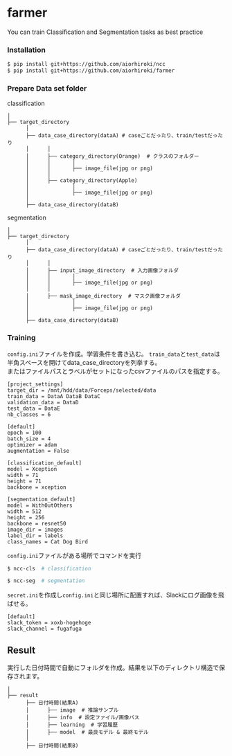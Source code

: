 # farmer
You can train Classification and Segmentation tasks as best practice


### Installation
```bash
$ pip install git+https://github.com/aiorhiroki/ncc
$ pip install git+https://github.com/aiorhiroki/farmer
```

### Prepare Data set folder
classification


    │
    ├── target_directory
          │ 
          ├── data_case_directory(dataA) # caseごとだったり、train/testだったり
          │      │ 
          │      ├── category_directory(Orange)  # クラスのフォルダー
          │      │       │      
          │      │       ├── image_file(jpg or png)
          │      │
          │      ├── category_directory(Apple)
          │              │      
          │              ├── image_file(jpg or png)
          │     
          ├── data_case_directory(dataB)

segmentation


    │
    ├── target_directory
          │ 
          ├── data_case_directory(dataA) # caseごとだったり、train/testだったり
          │      │ 
          │      ├── input_image_directory  # 入力画像フォルダ
          │      │       │      
          │      │       ├── image_file(jpg or png)
          │      │
          │      ├── mask_image_directory  # マスク画像フォルダ
          │              │      
          │              ├── image_file(jpg or png)
          │     
          ├── data_case_directory(dataB)

### Training
`config.ini`ファイルを作成。学習条件を書き込む。 
`train_data`と`test_data`は半角スペースを開けてdata_case_directoryを列挙する。  
またはファイルパスとラベルがセットになったcsvファイルのパスを指定する。
```buildoutcfg
[project_settings]
target_dir = /mnt/hdd/data/Forceps/selected/data
train_data = DataA DataB DataC
validation_data = DataD
test_data = DataE
nb_classes = 6

[default]
epoch = 100
batch_size = 4
optimizer = adam
augmentation = False

[classification_default]
model = Xception
width = 71
height = 71
backbone = xception

[segmentation_default]
model = WithOutOthers
width = 512
height = 256
backbone = resnet50
image_dir = images
label_dir = labels
class_names = Cat Dog Bird 
```

`config.ini`ファイルがある場所でコマンドを実行 

```bash
$ ncc-cls  # classification
```

```bash
$ ncc-seg  # segmentation
```

`secret.ini`を作成し`config.ini`と同じ場所に配置すれば、Slackにログ画像を飛ばせる。
```buildoutcfg
[default]
slack_token = xoxb-hogehoge
slack_channel = fugafuga
```

Result
------------
実行した日付時間で自動にフォルダを作成。結果を以下のディレクトリ構造で保存されます。


    │ 
    ├── result
          ├── 日付時間(結果A)
          │      ├── image  # 推論サンプル
          │      ├── info  # 設定ファイル/画像パス
          │      ├── learning  # 学習履歴 
          │      ├── model  # 最良モデル & 最終モデル
          │           
          ├── 日付時間(結果B)
